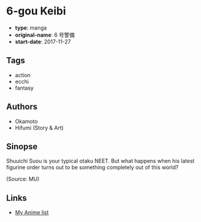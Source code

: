 # 6-gou Keibi

-   **type**: manga
-   **original-name**: 6 号警備
-   **start-date**: 2017-11-27

## Tags

-   action
-   ecchi
-   fantasy

## Authors

-   Okamoto
-   Hifumi (Story & Art)

## Sinopse

Shuuichi Suou is your typical otaku NEET. But what happens when his latest figurine order turns out to be something completely out of this world?

(Source: MU)

## Links

-   [My Anime list](https://myanimelist.net/manga/117898/6-gou_Keibi)

